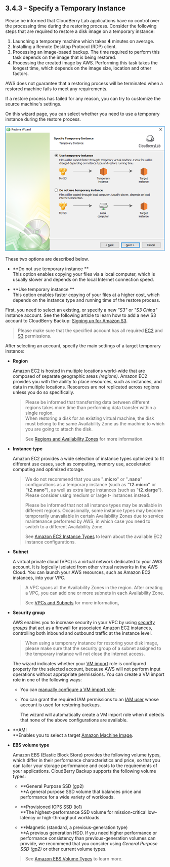 ## 3.4.3 - Specify a Temporary Instance

Please be informed that CloudBerry Lab applications have no control over the processing time during the restoring process. Consider the following steps that are required to restore a disk image on a temporary instance:

1. Launching a temporary machine which takes **4** minutes on average.
2. Installing a Remote Desktop Protocol \(RDP\) client. 
3. Processing an image-based backup. The time required to perform this task depends on the image that is being restored.
4. Processing the created image by AWS. Performing this task takes the longest time, which depends on the image size, location and other factors.

AWS does not guarantee that a restoring process will be terminated when a restored machine fails to meet any requirements.

If a restore process has failed for any reason, you can try to customize the source machine's settings.

On this wizard page, you can select whether you need to use a temporary instance during the restore process.

![](/assets/image-based-restore-to-ami-temp-instance.png)

These two options are described below.

* **Do not use temporary instance **  
  This option enables copying your files via a local computer, which is usually slower and depends on the local Internet connection speed.

* **Use temporary instance **  
  This option enables faster copying of your files at a higher cost, which depends on the instance type and running time of the restore process.

First, you need to select an existing, or specify a new _"S3"_ or _"S3 China"_ instance account. See the following article to learn how to add a new S3 account to CloudBerry Backup: [Signing up for Amazon S3](https://help.cloudberrylab.com/cloudberry-backup/signing-up-for-the-cloud/amazon-aws/signing-up-for-amazon-s3).

> Please make sure that the specified account has all required [EC2](/concepts/permissions.md) and [S3](https://docs.aws.amazon.com/AmazonS3/latest/dev/s3-access-control.html) permissions.

After selecting an account, specify the main settings of a target temporary instance:

* **Region**

  Amazon EC2 is hosted in multiple locations world-wide that are composed of separate geographic areas _\(regions\)_. Amazon EC2 provides you with the ability to place resources, such as instances, and data in multiple locations. Resources are not replicated across regions unless you do so specifically.

  > Please be informed that transferring data between different regions takes more time than performing data transfer within a single  region.  
  > When restoring a disk for an existing virtual machine, the disk must belong to the same Availability Zone as the  machine to which you are going to attach the disk.
  >
  > See [Regions and Availability Zones](https://docs.aws.amazon.com/AWSEC2/latest/UserGuide/using-regions-availability-zones.html) for more information.

* **Instance type**

  Amazon EC2 provides a wide selection of instance types optimized to fit different use cases, such as computing, memory use, accelerated computing and optimized storage.

  > We do not recommend that you use "**.micro**" or "**.nano**" configurations as a temporary instance \(such as **"t2.micro"** or **"t2.nano"**\), as well as extra large instances \(such as "**t2.xlarge**"\). Please consider using medium or large t- instances instead.  
  >   
  > Please be informed that not all instance types may be available in different regions. Occasionally, some instance types may become temporarily unavailable in certain Availability Zones due to service maintenance performed by AWS, in which case you need to switch to a different Availability Zone.  
  >   
  > See [Amazon EC2 Instance Types](https://aws.amazon.com/ec2/instance-types/) to learn about the available EC2 instance configurations.

* **Subnet**

  A virtual private cloud \(VPC\) is a virtual network dedicated to your AWS account. It is logically isolated from other virtual networks in the AWS Cloud. You can launch your AWS resources, such as Amazon EC2 instances, into your VPC.

  > A VPC spans all the Availability Zones in the region. After creating a VPC, you can add one or more subnets in each Availability Zone.
  >
  > See [VPCs and Subnets](https://www.gitbook.com/book/yuriyshutov/restore-wizard-draft/edit#) for more information[.](https://www.gitbook.com/book/yuriyshutov/restore-wizard-draft/edit#)

* **Security group**

  AWS enables you to increase security in your VPC by using [_security groups_](https://docs.aws.amazon.com/AmazonVPC/latest/UserGuide/VPC_SecurityGroups.html) that act as a firewall for associated Amazon EC2 instances, controlling both inbound and outbound traffic at the instance level.

  > When using a temporary instance for restoring your disk image, please make sure that the security group of a subnet assigned to the temporary instance will not close the internet access.

  The wizard indicates whether your [VM import](https://docs.aws.amazon.com/vm-import/latest/userguide/what-is-vmimport.html) role is configured property for the selected account, because AWS will not perform input operations without appropriate permissions. You can create a VM import role in one of the following ways:

  * You can [manually configure a VM import role](https://www.cloudberrylab.com/blog/how-to-configure-vmimport-role/);

  * You can grant the required IAM permissions to an [IAM user](https://docs.aws.amazon.com/IAM/latest/UserGuide/id_groups.html) whose account is used for restoring backups.

    The wizard will automatically create a VM import role when it detects that none of the above configurations are available.

* **AMI                                          
  **Enables you to select a target [Amazon Machine Image](https://docs.aws.amazon.com/AWSEC2/latest/UserGuide/AMIs.html).

* **EBS volume type**

  Amazon EBS \(Elastic Block Store\) provides the following volume types, which differ in their performance characteristics and price, so that you can tailor your storage performance and costs to the requirements of your applications. CloudBerry Backup supports the following volume types:

  * **General Purpose SSD \(gp2\)                                  
    **A general purpose SSD volume that balances price and performance for a wide variety of workloads.

  * **Provisioned IOPS SSD \(io1\)                                  
    **The highest-performance SSD volume for mission-critical low-latency or high-throughput workloads.

  * **Magnetic \(standard, a previous-generation type\)                                  
    **A previous generation HDD. If you need higher performance or performance consistency than previous-generation volumes can provide, we recommend that you consider using _General Purpose SSD \(gp2\)_ or other current volume types.

  > See [Amazon EBS Volume Types](https://www.gitbook.com/book/yuriyshutov/restore-wizard-draft/edit#) to learn more.



